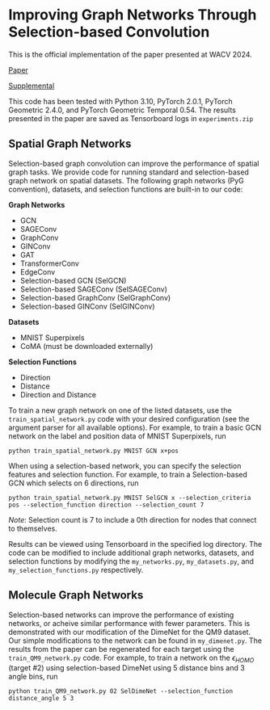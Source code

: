 # Improving Graph Networks Through Selection-based Convolution
This is the official implementation of the paper presented at WACV 2024.

[Paper](https://openaccess.thecvf.com/content/WACV2024/papers/Hart_Improving_Graph_Networks_Through_Selection-Based_Convolution_WACV_2024_paper.pdf)

[Supplemental](https://openaccess.thecvf.com/content/WACV2024/supplemental/Hart_Improving_Graph_Networks_WACV_2024_supplemental.pdf)

This code has been tested with Python 3.10, PyTorch 2.0.1, PyTorch Geometric 2.4.0, and PyTorch Geometric Temporal 0.54. The results presented in the paper are saved as Tensorboard logs in `experiments.zip`

## Spatial Graph Networks
Selection-based graph convolution can improve the performance of spatial graph tasks. We provide code for running standard and selection-based graph network on spatial datasets. The following graph networks (PyG convention), datasets, and selection functions are built-in to our code:

**Graph Networks**
- GCN
- SAGEConv
- GraphConv
- GINConv
- GAT
- TransformerConv
- EdgeConv
- Selection-based GCN (SelGCN)
- Selection-based SAGEConv (SelSAGEConv)
- Selection-based GraphConv (SelGraphConv)
- Selection-based GINConv (SelGINConv)

**Datasets**
- MNIST Superpixels
- CoMA (must be downloaded externally)

**Selection Functions**
- Direction
- Distance
- Direction and Distance

To train a new graph network on one of the listed datasets, use the `train_spatial_network.py` code with your desired configuration (see the argument parser for all available options). For example, to train a basic GCN network on the label and position data of MNIST Superpixels, run

```python train_spatial_network.py MNIST GCN x+pos```

When using a selection-based network, you can specify the selection features and selection function. For example, to train a Selection-based GCN which selects on 6 directions, run

```python train_spatial_network.py MNIST SelGCN x --selection_criteria pos --selection_function direction --selection_count 7```

*Note*: Selection count is 7 to include a 0th direction for nodes that connect to themselves.

Results can be viewed using Tensorboard in the specified log directory. The code can be modified to include additional graph networks, datasets, and selection functions by modifying the `my_networks.py`, `my_datasets.py`, and `my_selection_functions.py` respectively.

## Molecule Graph Networks
Selection-based networks can improve the performance of existing networks, or acheive similar performance with fewer parameters. This is demonstrated with our modification of the DimeNet for the QM9 dataset. Our simple modifications to the network can be found in `my_dimenet.py`. The results from the paper can be regenerated for each target using the `train_QM9_network.py` code. For example, to train a network on the $\epsilon_{HOMO}$ (target #2) using selection-based DimeNet using 5 distance bins and 3 angle bins, run

```python train_QM9_network.py 02 SelDimeNet --selection_function distance_angle 5 3```
